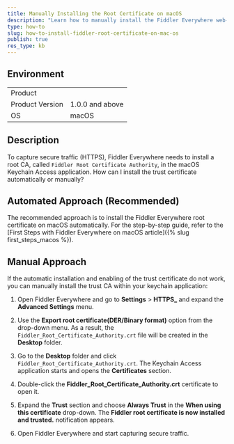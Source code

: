 ```yaml
---
title: Manually Installing the Root Certificate on macOS
description: "Learn how to manually install the Fiddler Everywhere web-debugging client root certificate on macOS."
type: how-to
slug: how-to-install-fiddler-root-certificate-on-mac-os
publish: true
res_type: kb
---
```


## Environment

|   |   |
|---|---|
| Product   |
| Product Version | 1.0.0 and above  |
| OS | macOS |

## Description

To capture secure traffic (HTTPS), Fiddler Everywhere needs to install a root CA, called `Fiddler Root Certificate Authority`, in the macOS Keychain Access application. How can I install the trust certificate automatically or manually?

## Automated Approach (Recommended)

The recommended approach is to install the Fiddler Everywhere root certificate on macOS automatically. For the step-by-step guide, refer to the [First Steps with Fiddler Everywhere on macOS article]({% slug first_steps_macos %}).  

## Manual Approach

If the automatic installation and enabling of the trust certificate do not work, you can manually install the trust CA within your keychain application:

1. Open Fiddler Everywhere and go to **Settings** > **HTTPS_** and expand the **Advanced Settings** menu.

1. Use the **Export root certificate(DER/Binary format)** option from the drop-down menu. As a result, the `Fiddler_Root_Certificate_Authority.crt` file will be created in the **Desktop** folder.

1. Go to the **Desktop** folder and click `Fiddler_Root_Certificate_Authority.crt`. The Keychain Access application starts and opens the **Certificates** section.

1. Double-click the **Fiddler_Root_Certificate_Authority.crt** certificate to open it.

1. Expand the **Trust** section and choose **Always Trust** in the **When using this certificate** drop-down. The **Fiddler root certificate is now installed and trusted.** notification appears.

1. Open Fiddler Everywhere and start capturing secure traffic.
